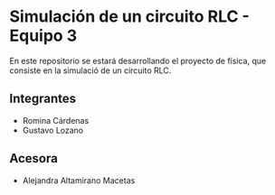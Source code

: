 # Simulación de un circuito RLC - Equipo 3
En este repositorio se estará desarrollando el proyecto de física, que consiste en la simulació de un circuito RLC.

## Integrantes
* Romina Cárdenas 
* Gustavo Lozano

## Acesora
* Alejandra Altamirano Macetas
